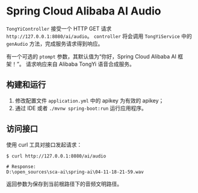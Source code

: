 # Spring Cloud Alibaba AI Audio

`TongYiController` 接受一个 HTTP GET 请求 `http://127.0.0.1:8080/ai/audio`。
`controller` 将会调用 `TongYiService` 中的 `genAudio` 方法，完成服务请求得到响应。

有一个可选的 `ptompt` 参数，其默认值为“你好，Spring Cloud Alibaba AI 框架！”。 请求响应来自 Alibaba TongYi 语音合成服务。

## 构建和运行

1. 修改配置文件 `application.yml` 中的 apikey 为有效的 apikey；
2. 通过 IDE 或者 `./mvnw spring-boot:run` 运行应用程序。

## 访问接口

使用 curl 工具对接口发起请求：

```shell
$ curl http://127.0.0.1:8080/ai/audio

# Response: 
D:\open_sources\sca-ai\spring-ai\04-11-18-21-59.wav
```

返回参数为保存到当前根路径下的音频文明路径。
